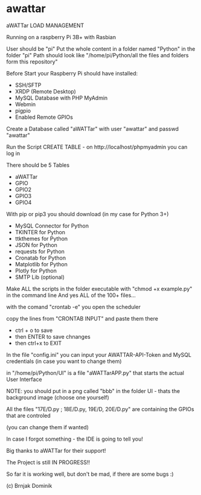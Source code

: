 # awattar
aWATTar LOAD MANAGEMENT

Running on a raspberry Pi 3B+ with Rasbian

User should be "pi"
Put the whole content in a folder named "Python" in the folder "pi"
Path should look like "/home/pi/Python/all the files and folders form this repository" 

Before Start your Raspberry Pi should have installed:

- SSH/SFTP 
- XRDP (Remote Desktop)
- MySQL Database with PHP MyAdmin 
- Webmin
- pigpio
- Enabled Remote GPIOs  

Create a Database called "aWATTar" with user "awattar" and passwd "awattar" 

Run the Script CREATE TABLE - on http://localhost/phpmyadmin you can log in

There should be 5 Tables
- aWATTar
- GPIO
- GPIO2
- GPIO3
- GPIO4

With pip or pip3 you should download
(in my case for Python 3+)
- MySQL Connector for Python
- TKINTER for Python
- ttkthemes for Python
- JSON for Python
- requests for Python
- Cronatab for Python
- Matplotlib for Python
- Plotly for Python
- SMTP Lib (optional)

Make ALL the scripts in the folder executable with "chmod +x example.py" in the command line
And yes ALL of the 100+ files...

with the comand "crontab -e" you open the scheduler

copy the lines from "CRONTAB INPUT" and paste them there
- ctrl + o to save 
- then ENTER to save chnanges
- then ctrl+x to EXIT 

In the file "config.ini" you can input your AWATTAR-API-Token and MySQL credentials (in case you want to change them)

in "/home/pi/Python/UI" is a file "aWATTarAPP.py" that starts the actual User Interface

NOTE: you should put in a png called "bbb" in the folder UI - thats the background image (choose one yourself)



All the files "17E/D.py ; 18E/D.py, 19E/D, 20E/D.py" are containing the GPIOs that are controled 

(you can change them if wanted)

In case I forgot something - the IDE is going to tell you!

Big thanks to aWATTar for their support!

The Project is still IN PROGRESS!! 

So far it is working well, but don't be mad, if there are some bugs :)

(c) Brnjak Dominik
